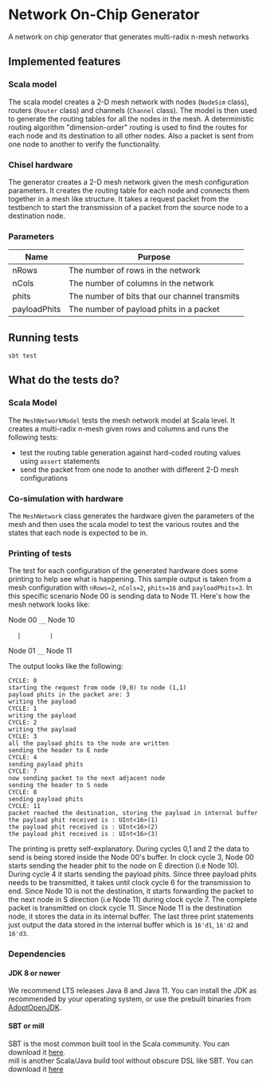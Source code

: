 Network On-Chip Generator
=======================

A network on chip generator that generates multi-radix n-mesh networks

## Implemented features
### Scala model
The scala model creates a 2-D mesh network with nodes (`NodeSim` class), routers (`Router` class) and channels (`Channel` class). The model is then used to generate the routing tables for all the nodes in the mesh. A deterministic routing algorithm "dimension-order" routing is used to find the routes for each node and its destination to all other nodes. Also a packet is sent from one node to another to verify the functionality.

### Chisel hardware
The generator creates a 2-D mesh network given the mesh configuration parameters. 
It creates the routing table for each node and connects them together in a mesh like structure.
It takes a request packet from the testbench to start the transmission of a packet from the 
source node to a destination node.

### Parameters

| Name         | Purpose                                        |
|--------------|------------------------------------------------|
| nRows        | The number of rows in the network              |
| nCols        | The number of columns in the network           |
| phits        | The number of bits that our channel transmits  |
| payloadPhits | The number of payload phits in a packet        |

## Running tests

```
sbt test
```

## What do the tests do?

### Scala Model
The `MeshNetworkModel` tests the mesh network model at Scala level. 
It creates a multi-radix n-mesh given rows and columns and runs the following tests:
* test the routing table generation against hard-coded routing values using `assert` statements
* send the packet from one node to another with different 2-D mesh configurations

### Co-simulation with hardware
The `MeshNetwork` class generates the hardware given the parameters of the mesh and 
then uses the scala model to test the various routes and the states that each node
is expected to be in. 

### Printing of tests
The test for each configuration of the generated hardware does some printing to help
see what is happening. This sample output is taken from a mesh configuration with `nRows=2`,
`nCols=2`, `phits=16` and `payloadPhits=3`.
In this specific scenario Node 00 is sending data to Node 11. 
Here's how the mesh network looks like:

Node 00 `__` Node 10

&emsp; `|`     &emsp; &emsp; &emsp;  `|`

Node 01 `__` Node 11

The output looks like the following:
```
CYCLE: 0
starting the request from node (0,0) to node (1,1)
payload phits in the packet are: 3
writing the payload 
CYCLE: 1
writing the payload 
CYCLE: 2
writing the payload 
CYCLE: 3
all the payload phits to the node are written
sending the header to E node
CYCLE: 4
sending payload phits
CYCLE: 7
now sending packet to the next adjacent node
sending the header to S node
CYCLE: 8
sending payload phits
CYCLE: 11
packet reached the destination, storing the payload in internal buffer
the payload phit received is : UInt<16>(1)
the payload phit received is : UInt<16>(2)
the payload phit received is : UInt<16>(3)
```
The printing is pretty self-explanatory. During cycles 0,1 and 2 the data to send is being 
stored inside the Node 00's buffer. In clock cycle 3, Node 00 starts sending the header phit 
to the node on E direction (i.e Node 10). During cycle 4 it starts sending the payload phits.
Since three payload phits needs to be transmitted, it takes until clock cycle 6 for the 
transmission to end. Since Node 10 is not the destination, it starts forwarding the packet
to the next node in S direction (i.e Node 11) during clock cycle 7. The complete packet is 
transmitted on clock cycle 11. Since Node 11 is the destination node, it stores the data
in its internal buffer. The last three print statements just output the data stored in the
internal buffer which is `16'd1`, `16'd2` and `16'd3`.

### Dependencies

#### JDK 8 or newer

We recommend LTS releases Java 8 and Java 11. You can install the JDK as recommended by your operating system, or use the prebuilt binaries from [AdoptOpenJDK](https://adoptopenjdk.net/).

#### SBT or mill

SBT is the most common built tool in the Scala community. You can download it [here](https://www.scala-sbt.org/download.html).  
mill is another Scala/Java build tool without obscure DSL like SBT. You can download it [here](https://github.com/com-lihaoyi/mill/releases)

